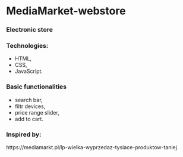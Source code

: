 # MediaMarket-webstore
<h3>Electronic store</h3>
<h3>Technologies:</h3>
<ul>
  <li>HTML,</li>
  <li>CSS,</li>
  <li>JavaScript.</li>
</ul>
<h3>Basic functionalities</h3>
<ul>
  <li>search bar,</li>
  <li>filtr devices,</li>
  <li>price range slider,</li>
  <li>add to cart.</li>
</ul>

<h3>Inspired by:</h3> https://mediamarkt.pl/lp-wielka-wyprzedaz-tysiace-produktow-taniej

